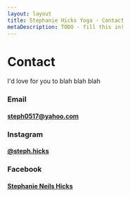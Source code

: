 ```yaml
---
layout: layout
title: Stephanie Hicks Yoga - Contact
metaDescription: TODO - fill this in!
---
```


# Contact

I'd love for you to blah blah blah

### Email

#### [steph0517@yahoo.com](steph0517@yahoo.com)

### Instagram

#### [@steph.hicks](http://www.instagram.com/steph.hicks/)

### Facebook

#### [Stephanie Neils Hicks]()
